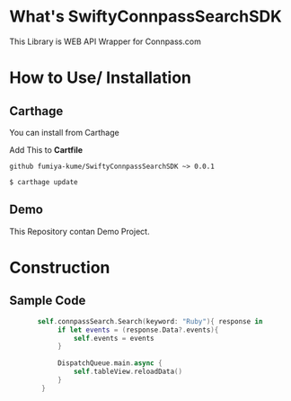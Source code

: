 # What's SwiftyConnpassSearchSDK

This Library is WEB API Wrapper for Connpass.com

# How to Use/ Installation

## Carthage

You can install from Carthage

Add This to **Cartfile**

```
github fumiya-kume/SwiftyConnpassSearchSDK ~> 0.0.1
```

```
$ carthage update
```

## Demo

This Repository contan Demo Project.


# Construction

## Sample Code

``` Swift
       self.connpassSearch.Search(keyword: "Ruby"){ response in
            if let events = (response.Data?.events){
                self.events = events
            }
            
            DispatchQueue.main.async {
                self.tableView.reloadData()
            }
        }
```
